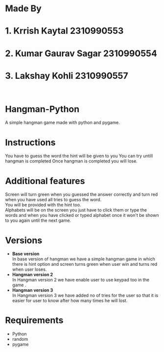 # Made By 
# 1. Krrish Kaytal 2310990553
# 2. Kumar Gaurav Sagar 2310990554
# 3. Lakshay Kohli 2310990557
</br>

# Hangman-Python
A simple hangman game made with python and pygame.

# Instructions
You have to guess the word the hint will be given to you 
You can try untill hangman is completed
Once hangman is completed you will lose.

# Additional features
Screen will turn green when you guessed the answer correctly 
and turn red when you have used all tries to guess the word.<br>
You will be provided with the hint too.<br>
Alphabets will be on the screen you just have to click them or type the words 
and when you have clicked or typed alphabet once it won't be shown to you again until the next game.

# Versions
<ul>
<li> <b>Base version </b></li>
In base version of hangman we have a simple hangman game in which there is hint option and screen turns green when user win and turns red when user loses.
<li><b> Hangman version 2 </b></li>
In Hangman version 2 we have enable user to use keypad too in the game .
<li> <b> Hangman version 3 </b> </li>
In Hangman version 3 we have added no of tries for the user so that it is easier for user to know after how many times he will lost.
</ul>





# Requirements
- Python 
- random
- pygame


